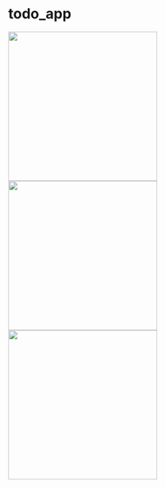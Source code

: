 # todo_app
<div>
  <img src="https://user-images.githubusercontent.com/106031957/213248438-3e2afbc1-9f20-4760-a971-1ee0e1c06a1e.jpg" width="300">
  <img src="https://user-images.githubusercontent.com/106031957/213248427-05896e16-26a1-4a52-9fa4-4f83ca30dee9.jpg" width="300">
  <img src="https://user-images.githubusercontent.com/106031957/213248418-fbde4b4a-8675-4c18-855f-d42f57821197.jpg" width="300">
</div>
